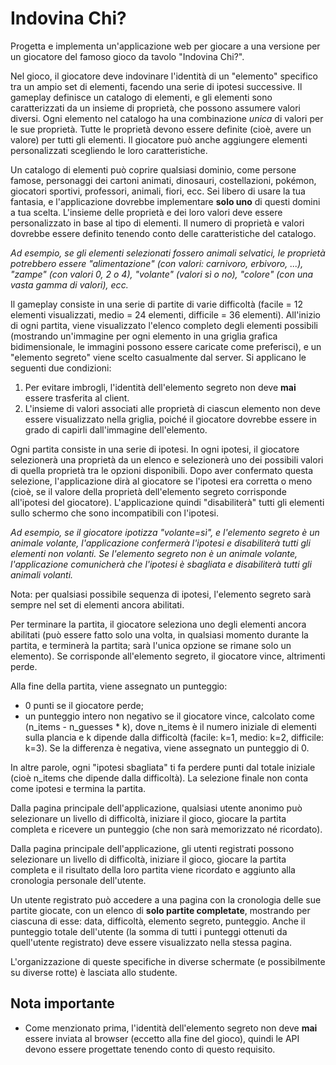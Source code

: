 ﻿# Indovina Chi?
Progetta e implementa un'applicazione web per giocare a una versione per un giocatore del famoso gioco da tavolo "Indovina Chi?".

Nel gioco, il giocatore deve indovinare l'identità di un "elemento" specifico tra un ampio set di elementi, facendo una serie di ipotesi successive. Il gameplay definisce un catalogo di elementi, e gli elementi sono caratterizzati da un insieme di proprietà, che possono assumere valori diversi. Ogni elemento nel catalogo ha una combinazione *unica* di valori per le sue proprietà. Tutte le proprietà devono essere definite (cioè, avere un valore) per tutti gli elementi. Il giocatore può anche aggiungere elementi personalizzati scegliendo le loro caratteristiche.

Un catalogo di elementi può coprire qualsiasi dominio, come persone famose, personaggi dei cartoni animati, dinosauri, costellazioni, pokémon, giocatori sportivi, professori, animali, fiori, ecc. Sei libero di usare la tua fantasia, e l'applicazione dovrebbe implementare **solo uno** di questi domini a tua scelta. L'insieme delle proprietà e dei loro valori deve essere personalizzato in base al tipo di elementi. Il numero di proprietà e valori dovrebbe essere definito tenendo conto delle caratteristiche del catalogo.

*Ad esempio, se gli elementi selezionati fossero animali selvatici, le proprietà potrebbero essere "alimentazione" (con valori: carnivoro, erbivoro, ...), "zampe" (con valori 0, 2 o 4), "volante" (valori sì o no), "colore" (con una vasta gamma di valori), ecc.*

Il gameplay consiste in una serie di partite di varie difficoltà (facile = 12 elementi visualizzati, medio = 24 elementi, difficile = 36 elementi). All'inizio di ogni partita, viene visualizzato l'elenco completo degli elementi possibili (mostrando un'immagine per ogni elemento in una griglia grafica bidimensionale, le immagini possono essere caricate come preferisci), e un "elemento segreto" viene scelto casualmente dal server. Si applicano le seguenti due condizioni:

1. Per evitare imbrogli, l'identità dell'elemento segreto non deve **mai** essere trasferita al client.
2. L'insieme di valori associati alle proprietà di ciascun elemento non deve essere visualizzato nella griglia, poiché il giocatore dovrebbe essere in grado di capirli dall'immagine dell'elemento.

Ogni partita consiste in una serie di ipotesi. In ogni ipotesi, il giocatore selezionerà una proprietà da un elenco e selezionerà uno dei possibili valori di quella proprietà tra le opzioni disponibili. Dopo aver confermato questa selezione, l'applicazione dirà al giocatore se l'ipotesi era corretta o meno (cioè, se il valore della proprietà dell'elemento segreto corrisponde all'ipotesi del giocatore). L'applicazione quindi "disabiliterà" tutti gli elementi sullo schermo che sono incompatibili con l'ipotesi.

*Ad esempio, se il giocatore ipotizza "volante=sì", e l'elemento segreto è un animale volante, l'applicazione confermerà l'ipotesi e disabiliterà tutti gli elementi non volanti. Se l'elemento segreto non è un animale volante, l'applicazione comunicherà che l'ipotesi è sbagliata e disabiliterà tutti gli animali volanti.*

Nota: per qualsiasi possibile sequenza di ipotesi, l'elemento segreto sarà sempre nel set di elementi ancora abilitati.

Per terminare la partita, il giocatore seleziona uno degli elementi ancora abilitati (può essere fatto solo una volta, in qualsiasi momento durante la partita, e terminerà la partita; sarà l'unica opzione se rimane solo un elemento). Se corrisponde all'elemento segreto, il giocatore vince, altrimenti perde.

Alla fine della partita, viene assegnato un punteggio:

- 0 punti se il giocatore perde;
- un punteggio intero non negativo se il giocatore vince, calcolato come (n\_items - n\_guesses \* k), dove n\_items è il numero iniziale di elementi sulla plancia e k dipende dalla difficoltà (facile: k=1, medio: k=2, difficile: k=3). Se la differenza è negativa, viene assegnato un punteggio di 0.

In altre parole, ogni "ipotesi sbagliata" ti fa perdere punti dal totale iniziale (cioè n\_items che dipende dalla difficoltà). La selezione finale non conta come ipotesi e termina la partita.

Dalla pagina principale dell'applicazione, qualsiasi utente anonimo può selezionare un livello di difficoltà, iniziare il gioco, giocare la partita completa e ricevere un punteggio (che non sarà memorizzato né ricordato).

Dalla pagina principale dell'applicazione, gli utenti registrati possono selezionare un livello di difficoltà, iniziare il gioco, giocare la partita completa e il risultato della loro partita viene ricordato e aggiunto alla cronologia personale dell'utente.

Un utente registrato può accedere a una pagina con la cronologia delle sue partite giocate, con un elenco di **solo partite completate**, mostrando per ciascuna di esse: data, difficoltà, elemento segreto, punteggio. Anche il punteggio totale dell'utente (la somma di tutti i punteggi ottenuti da quell'utente registrato) deve essere visualizzato nella stessa pagina.

L'organizzazione di queste specifiche in diverse schermate (e possibilmente su diverse rotte) è lasciata allo studente.

## Nota importante
- Come menzionato prima, l'identità dell'elemento segreto non deve **mai** essere inviata al browser (eccetto alla fine del gioco), quindi le API devono essere progettate tenendo conto di questo requisito.
